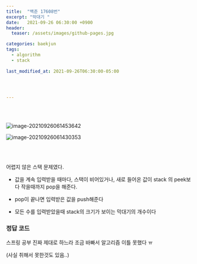 ```yaml
---
title:  "백준 17608번"
excerpt: "막대기 "
date:   2021-09-26 06:30:00 +0900
header:
  teaser: /assets/images/github-pages.jpg

categories: baekjun
tags:
  - algorithm
  - stack
  
last_modified_at: 2021-09-26T06:30:00-05:00




---
```


<br/>

<br/>

![image-20210926061453642](https://raw.githubusercontent.com/ShinDongHun1/image_repo/main/img/image-20210926061453642.png)

![image-20210926061430353](https://raw.githubusercontent.com/ShinDongHun1/image_repo/main/img/image-20210926061430353.png)

<br/>

<br/>

어렵지 않은 스택 문제였다.

- 값을 계속 입력받을 때마다, 스택이 비어있거나, 새로 들어온 값이 stack 의 peek보다 작을때까지 pop을 해준다.

- pop이 끝나면 입력받은 값을 push해준다
- 모든 수를 입력받았을때 stack의 크기가 보이는 막대기의 개수이다

### 정답 코드

<script src="https://gist.github.com/ShinDongHun1/098fcd2cba722db148c4f89d20a13648.js"></script>

스프링 공부 진짜 제대로 하느라 조금 바빠서 알고리즘 이틀 못했다 ㅠ

(사실 취해서 못한것도 있음..)